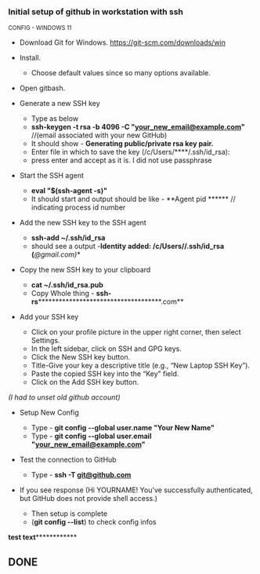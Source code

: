 ### Initial setup of github in workstation with ssh 
<sub>CONFIG - WINDOWS 11</sub>

* Download Git for Windows. https://git-scm.com/downloads/win

* Install.
  * Choose default values since so many options available.

* Open gitbash.

* Generate a new SSH key
  * Type as below
  * **ssh-keygen -t rsa -b 4096 -C "your_new_email@example.com"** //(email associated with your new GitHub)
  * It should show - **Generating public/private rsa key pair.**
  * Enter file in which to save the key (/c/Users/****/.ssh/id_rsa):
  * press enter and accept as it is. I did not use passphrase

* Start the SSH agent
  * **eval "$(ssh-agent -s)"**
  * It should start and output should be like - **Agent pid ****** // indicating process id number

* Add the new SSH key to the SSH agent
  * **ssh-add ~/.ssh/id_rsa**
  * should see a output -**Identity added: /c/Users//.ssh/id_rsa (***@gmail.com)**

* Copy the new SSH key to your clipboard
  * **cat ~/.ssh/id_rsa.pub**
  * Copy Whole thing - **ssh-rs**************************************.com**

* Add your SSH key
  * Click on your profile picture in the upper right corner, then select Settings.
  * In the left sidebar, click on SSH and GPG keys.
  * Click the New SSH key button.
  * Title-Give your key a descriptive title (e.g., “New Laptop SSH Key”).
  * Paste the copied SSH key into the “Key” field.
  * Click on the Add SSH key button.

_(I had to unset old github account)_

* Setup New Config
  * Type - **git config --global user.name "Your New Name"**
  * Type - **git config --global user.email "your_new_email@example.com"**
 

* Test the connection to GitHub
  * Type - **ssh -T git@github.com**

* If you see response (Hi YOURNAME! You've successfully authenticated, but GitHub does not provide shell access.)
  * Then setup is complete
  * (**git config --list**) to check config infos
 
**test text**************

## DONE


